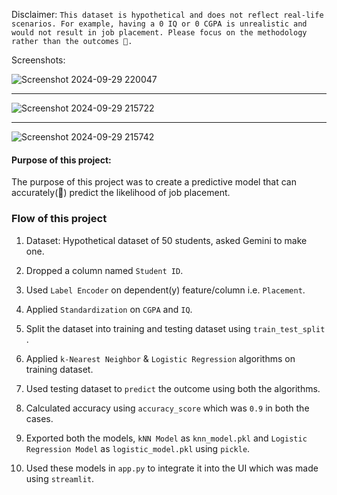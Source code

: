 Disclaimer: ```This dataset is hypothetical and does not reflect real-life scenarios. For example, having a 0 IQ or 0 CGPA is unrealistic and would not result in job placement. Please focus on the methodology rather than the outcomes 🥲.```

Screenshots:

![Screenshot 2024-09-29 220047](https://github.com/user-attachments/assets/467f91af-15c0-4c13-b6d3-294b115282ec)

----------------------------------------------------

![Screenshot 2024-09-29 215722](https://github.com/user-attachments/assets/386cc895-da5d-41e8-b5f0-334617cdd777)

----------------------------------------------------

![Screenshot 2024-09-29 215742](https://github.com/user-attachments/assets/f732cef2-51e7-48b3-94d7-6342357c904e)



<h4> Purpose of this project: </h4> 
The purpose of this project was to create a predictive model that can accurately(🥲) predict the likelihood of job placement.


### Flow of this project

1. Dataset: Hypothetical dataset of 50 students, asked Gemini to make one.

2. Dropped a column named ```Student ID```.

3. Used ```Label Encoder``` on dependent(y) feature/column i.e. ```Placement```.

4. Applied ```Standardization``` on ```CGPA``` and ```IQ```.

5. Split the dataset into training and testing dataset using ```train_test_split``` .

6. Applied ```k-Nearest Neighbor``` & ```Logistic Regression``` algorithms on training dataset.

7. Used testing dataset to ```predict``` the outcome using both the algorithms.

8. Calculated accuracy using ```accuracy_score```  which was ```0.9``` in both the cases.

9. Exported both the models, ```kNN Model``` as ```knn_model.pkl``` and ```Logistic Regression Model``` as ```logistic_model.pkl``` using ```pickle```.

10. Used these models in ```app.py``` to integrate it into the UI which was made using ```streamlit```.
